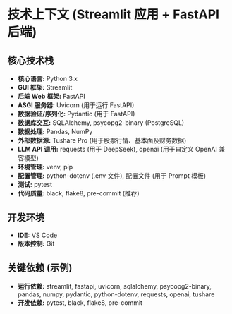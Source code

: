 # 技术上下文 (Streamlit 应用 + FastAPI 后端)

## 核心技术栈
- **核心语言:** Python 3.x
- **GUI 框架:** Streamlit
- **后端 Web 框架:** FastAPI
- **ASGI 服务器:** Uvicorn (用于运行 FastAPI)
- **数据验证/序列化:** Pydantic (用于 FastAPI)
- **数据库交互:** SQLAlchemy, psycopg2-binary (PostgreSQL)
- **数据处理:** Pandas, NumPy
- **外部数据源:** Tushare Pro (用于股票行情、基本面及财务数据)
- **LLM API 调用:** requests (用于 DeepSeek), openai (用于自定义 OpenAI 兼容模型)
- **环境管理:** venv, pip
- **配置管理:** python-dotenv (.env 文件), 配置文件 (用于 Prompt 模板)
- **测试:** pytest
- **代码质量:** black, flake8, pre-commit (推荐)

## 开发环境
- **IDE:** VS Code
- **版本控制:** Git

## 关键依赖 (示例)
- **运行依赖:** streamlit, fastapi, uvicorn, sqlalchemy, psycopg2-binary, pandas, numpy, pydantic, python-dotenv, requests, openai, tushare
- **开发依赖:** pytest, black, flake8, pre-commit
